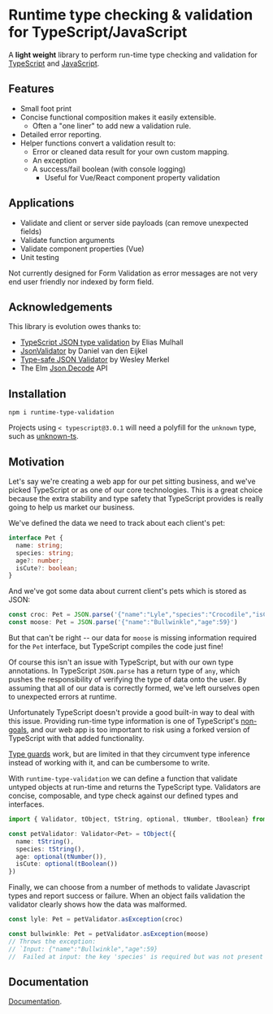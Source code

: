 # Runtime type checking & validation for TypeScript/JavaScript

A **light weight** library to perform run-time type checking and validation for
[TypeScript](https://www.typescriptlang.org/) and [JavaScript](https://developer.mozilla.org/en-US/docs/Web/JavaScript).

## Features

- Small foot print
- Concise functional composition makes it easily extensible.
  - Often a "one liner" to add new a validation rule.
- Detailed error reporting.
- Helper functions convert a validation result to:
  - Error or cleaned data result for your own custom mapping.
  - An exception
  - A success/fail boolean (with console logging)
    - Useful for Vue/React component property validation

## Applications

- Validate and client or server side payloads (can remove unexpected fields)
- Validate function arguments
- Validate component properties (Vue)
- Unit testing

Not currently designed for Form Validation as error messages are not very end user friendly nor indexed by form field.

## Acknowledgements

This library is evolution owes thanks to:

- [TypeScript JSON type validation](https://github.com/mojotech/json-type-validation) by Elias Mulhall
- [JsonValidator](https://github.com/aische/JsonValidator) by Daniel van den Eijkel
- [Type-safe JSON Validator](https://github.com/ooesili/type-safe-json-decoder) by Wesley Merkel
- The Elm [Json.Decode](http://package.elm-lang.org/packages/elm-lang/core/latest/Json-Decode) API

## Installation

```
npm i runtime-type-validation
```

Projects using `< typescript@3.0.1` will need a polyfill for the `unknown`
type, such as [unknown-ts](https://www.npmjs.com/package/unknown-ts).

## Motivation

Let's say we're creating a web app for our pet sitting business, and we've
picked TypeScript or as one of our core technologies. This is a great choice
because the extra stability and type safety that TypeScript provides is really
going to help us market our business.

We've defined the data we need to track about each client's pet:

```typescript
interface Pet {
  name: string;
  species: string;
  age?: number;
  isCute?: boolean;
}
```

And we've got some data about current client's pets which is stored as JSON:

```typescript
const croc: Pet = JSON.parse('{"name":"Lyle","species":"Crocodile","isCute":true}')
const moose: Pet = JSON.parse('{"name":"Bullwinkle","age":59}')
```

But that can't be right -- our data for `moose` is missing information required
for the `Pet` interface, but TypeScript compiles the code just fine!

Of course this isn't an issue with TypeScript, but with our own type
annotations. In TypeScript `JSON.parse` has a return type of `any`, which pushes
the responsibility of verifying the type of data onto the user. By assuming that
all of our data is correctly formed, we've left ourselves open to unexpected
errors at runtime.

Unfortunately TypeScript doesn't provide a good built-in way to deal with this
issue. Providing run-time type information is one of TypeScript's
[non-goals](https://github.com/Microsoft/TypeScript/wiki/TypeScript-Design-Goals#non-goals),
and our web app is too important to risk using a forked version of TypeScript
with that added functionality.

[Type guards](https://basarat.gitbooks.io/typescript/docs/types/typeGuard.html)
work, but are limited in that they circumvent type inference instead of working
with it, and can be cumbersome to write.

With `runtime-type-validation` we can define a function that validate untyped objects
at run-time and returns the TypeScript type. Validators are concise, composable,
and type check against our defined types and interfaces.

```typescript
import { Validator, tObject, tString, optional, tNumber, tBoolean} from 'json-type-validation'

const petValidator: Validator<Pet> = tObject({
  name: tString(),
  species: tString(),
  age: optional(tNumber()),
  isCute: optional(tBoolean())
})
```

Finally, we can choose from a number of methods to validate Javascript types and
report success or failure. When an object fails validation the validator
clearly shows how the data was malformed.

```typescript
const lyle: Pet = petValidator.asException(croc)

const bullwinkle: Pet = petValidator.asException(moose)
// Throws the exception:
// `Input: {"name":"Bullwinkle","age":59}
//  Failed at input: the key 'species' is required but was not present`
```

## Documentation

[Documentation](https://github.com/tohagan/runtime-type-validation/tree/master/docs).

